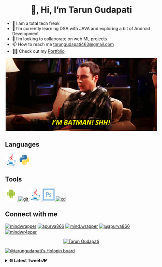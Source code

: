 <h1 align="center">👋, Hi, I’m Tarun Gudapati</h1>

- 👀 I am a total tech freak
- 🌱 I’m currently learning DSA with JAVA and exploring a bit of Android Development
- 💞️ I’m looking to collaborate on web ML projects
- 📫 How to reach me tarungudapati463@gmail.com
- 👨‍💻 Check out my [Portfolio](https://tarun-gudapati.github.io/Tarun-Portfolio-1/)
<p align="center">
<img src ="https://github.com/Tarun-Gudapati/Tarun-Gudapati/blob/main/images/batman.gif"/>
</p>




## Languages

<p align="left">  <img src="https://raw.githubusercontent.com/devicons/devicon/master/icons/java/java-original.svg" alt="java" width="40" height="40"/> </a> <a href="https://www.python.org" target="_blank"> <img src="https://raw.githubusercontent.com/devicons/devicon/master/icons/python/python-original.svg" alt="python" width="40" height="40"/> </a> </p>

## Tools
<p align="left"> <a href="https://developer.android.com" target="_blank"> <img src="https://raw.githubusercontent.com/devicons/devicon/master/icons/android/android-original-wordmark.svg" alt="android" width="40" height="40"/> </a> <a href="https://git-scm.com/" target="_blank"> <img src="https://www.vectorlogo.zone/logos/git-scm/git-scm-icon.svg" alt="git" width="40" height="40"/> </a> <a href="https://www.java.com" target="_blank"> <img src="https://raw.githubusercontent.com/devicons/devicon/master/icons/java/java-original.svg" alt="java" width="40" height="40"/> </a> <a href="https://www.photoshop.com/en" target="_blank"> <img src="https://raw.githubusercontent.com/devicons/devicon/master/icons/photoshop/photoshop-line.svg" alt="photoshop" width="40" height="40"/>  <a href="https://www.adobe.com/products/xd.html" target="_blank"> <img src="https://cdn.worldvectorlogo.com/logos/adobe-xd.svg" alt="xd" width="40" height="40"/> </a> </p>

## Connect with me
  
<a href="https://twitter.com/gudapati_tarun" target="blank"><img align="center" src="https://raw.githubusercontent.com/rahuldkjain/github-profile-readme-generator/master/src/images/icons/Social/twitter.svg" alt="mindwrapper" height="30" width="40" /></a>
<a href="https://linkedin.com/in/tarun-gudapati" target="blank"><img align="center" src="https://raw.githubusercontent.com/rahuldkjain/github-profile-readme-generator/master/src/images/icons/Social/linked-in-alt.svg" alt="apurva866" height="30" width="40" /></a>
<a href="https://instagram.com/tarun_gudapati_9999" target="blank"><img align="center" src="https://raw.githubusercontent.com/rahuldkjain/github-profile-readme-generator/master/src/images/icons/Social/instagram.svg" alt="mind.wrapper" height="30" width="40" /></a>
<a href="https://medium.com/@tarun-gudapati" target="blank"><img align="center" src="https://raw.githubusercontent.com/rahuldkjain/github-profile-readme-generator/master/src/images/icons/Social/medium.svg" alt="@apurva866" height="30" width="40" /></a>
<a href="https://leetcode.com/Tarun-Gudapati/" target="blank"><img align="center" src="https://raw.githubusercontent.com/rahuldkjain/github-profile-readme-generator/master/src/images/icons/Social/leet-code.svg" alt="mindwr4pper" height="30" width="40" /></a>
 
<p align="center"> <a href="https://twitter.com/gudapati_tarun" target="blank"><img src="https://img.shields.io/twitter/follow/gudapati_tarun?logo=twitter&style=for-the-badge" alt="Tarun Gudapati" /></a> 

[![@tarungudapati's Holopin board](https://holopin.me/tarungudapati)](https://holopin.io/@tarungudapati)


<details>
	<summary><strong> 🌐 Latest Tweets🐦</strong></summary>
	<p>
		<a align="center" href="https://twitter.com/gudapati_tarun">
			<img src="https://github-readme-twitter.gazf.vercel.app/api?id=gudapati_tarun&layout=wide&show_retweet=off&show_reply=off?" />
		</a>	
	</p>
